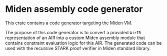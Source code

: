 # Miden assembly code generator

This crate contains a code generator targeting the [Miden VM](https://github.com/0xPolygonMiden/miden-vm).

The purpose of this code generator is to convert a provided `AirIR` representation of an AIR into a custom Miden assembly module that contains constraint evaluation logic for this AIR. The generated code can be used with the recursive STARK proof verifier in Miden standard library.
